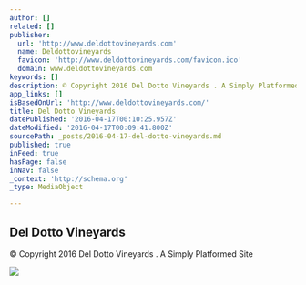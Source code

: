 ```yaml
---
author: []
related: []
publisher:
  url: 'http://www.deldottovineyards.com'
  name: Deldottovineyards
  favicon: 'http://www.deldottovineyards.com/favicon.ico'
  domain: www.deldottovineyards.com
keywords: []
description: © Copyright 2016 Del Dotto Vineyards . A Simply Platformed Site
app_links: []
isBasedOnUrl: 'http://www.deldottovineyards.com/'
title: Del Dotto Vineyards
datePublished: '2016-04-17T00:10:25.957Z'
dateModified: '2016-04-17T00:09:41.800Z'
sourcePath: _posts/2016-04-17-del-dotto-vineyards.md
published: true
inFeed: true
hasPage: false
inNav: false
_context: 'http://schema.org'
_type: MediaObject

---
```

<article style=""><h1>Del Dotto Vineyards</h1><p>© Copyright 2016 Del Dotto Vineyards . A Simply Platformed Site</p><img src="http://www.deldottovineyards.com/assets/images/crest.png" /></article>